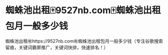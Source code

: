# 蜘蛛池出租🀄️9527nb.com🀄️蜘蛛池出租包月一般多少钱

蜘蛛池出租㊗️https://9527nb.com㊗️蜘蛛池出租包月一般多少钱（专注谷歌搜索留痕，关键词霸屏推广，关键词快排，快速排名！）